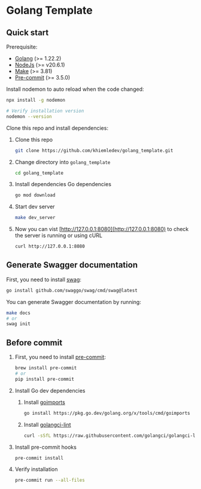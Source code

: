 # Golang Template

## Quick start

Prerequisite:

- [Golang](https://golang.org/doc/install) (>= 1.22.2)
- [NodeJs](https://nodejs.org/en/download/) (>= v20.6.1)
- [Make](https://www.gnu.org/software/make/) (>= 3.81)
- [Pre-commit](https://pre-commit.com/) (>= 3.5.0)

Install nodemon to auto reload when the code changed:

```bash
npx install -g nodemon

# Verify installation version
nodemon --version
```

Clone this repo and install dependencies:

1. Clone this repo

    ```bash
    git clone https://github.com/khiemledev/golang_template.git
    ```

2. Change directory into `golang_template`

    ```bash
    cd golang_template
    ```

3. Install dependencies Go dependencies

    ```bash
    go mod download
    ```

4. Start dev server

    ```bash
    make dev_server
    ```

5. Now you can vist [http://127.0.0.1:8080](http://127.0.0.1:8080) to check the server is running
    or using cURL

    ```bash
    curl http://127.0.0.1:8080
    ```

## Generate Swagger documentation

First, you need to install [swag](https://github.com/swaggo/swag#how-to-use-it-with-gin):

```bash
go install github.com/swaggo/swag/cmd/swag@latest
```

You can generate Swagger documentation by running:

```bash
make docs
# or
swag init
```

## Before commit

1. First, you need to install [pre-commit](https://pre-commit.com/):

    ```bash
    brew install pre-commit
    # or
    pip install pre-commit
    ```

2. Install Go dev dependencies
    1. Install [goimports](https://pkg.go.dev/golang.org/x/tools/cmd/goimports)

        ```bash
        go install https://pkg.go.dev/golang.org/x/tools/cmd/goimports
        ```

    2. Install [golangci-lint](https://golangci-lint.run/usage/install/)

        ```bash
        curl -sSfL https://raw.githubusercontent.com/golangci/golangci-lint/master/install.sh | sh -s -- -b $(go env GOPATH)/bin v1.55.2
        ```

3. Install pre-commit hooks

    ```bash
    pre-commit install
    ```

4. Verify installation

    ```bash
    pre-commit run --all-files
    ```
